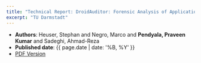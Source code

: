 ```yaml
---
title: "Technical Report: DroidAuditor: Forensic Analysis of Application-Layer Privilege Escalation Attacks on Android"
excerpt: "TU Darmstadt"
---
```


- __Authors__: Heuser, Stephan and Negro, Marco and __Pendyala, Praveen Kumar__ and Sadeghi, Ahmad-Reza 
- __Published date__: {{ page.date | date: '%B, %Y' }}
- [PDF Version](https://tubiblio.ulb.tu-darmstadt.de/104144/)
